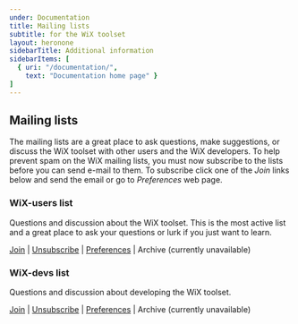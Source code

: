 ```yaml
---
under: Documentation
title: Mailing lists
subtitle: for the WiX toolset
layout: heronone
sidebarTitle: Additional information
sidebarItems: [
  { uri: "/documentation/",
    text: "Documentation home page" }
]
---
```


## Mailing lists

The mailing lists are a great place to ask questions, make suggestions, or discuss the WiX
toolset with other users and the WiX developers. To help prevent spam on the WiX mailing
lists, you must now subscribe to the lists before you can send e-mail to them. To subscribe
click one of the *Join* links below and send the email or go to *Preferences* web page.

<h3 id="wix-users">WiX-users list</h3>

Questions and discussion about the WiX toolset. This is the most active list and a great place to ask your questions or lurk if you just want to learn.

[Join](mailto:wix-users-request@lists.wixtoolset.org?subject=subscribe) | [Unsubscribe](mailto:wix-users-unsubscribe@lists.wixtoolset.org?subject=unsubscribe) | [Preferences](http://lists.wixtoolset.org/listinfo.cgi/wix-users-wixtoolset.org) | Archive (currently unavailable)


<h3 id="wix-devs">WiX-devs list</h3>

Questions and discussion about developing the WiX toolset.

[Join](mailto:wix-devs-subscribe@lists.wixtoolset.org?subject=subscribe) | [Unsubscribe](mailto:wix-devs-unsubscribe@lists.wixtoolset.org?subject=unsubscribe) | [Preferences](http://lists.wixtoolset.org/listinfo.cgi/wix-devs-wixtoolset.org) | Archive (currently unavailable)
